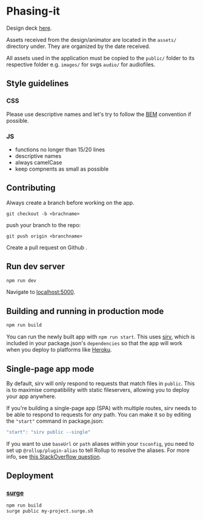 # Phasing-it

Design deck [here](https://docs.google.com/presentation/d/1x8_tUvk-rBXJtD8WSb3J5taBcEmnZmbwopS1JqC9JyQ/edit#slide=id.gec54c6b315_0_88).

Assets received from the design/animator are located in the `assets/` directory under. They are organized by the date received.

All assets used in the application must be copied to the `public/` folder to its respective folder e.g. `images/` for svgs `audio/` for audiofiles.


## Style guidelines

### CSS

Please use descriptive names and let's try to follow the [BEM](http://getbem.com/naming/) convention if possible.

### JS

- functions no longer than 15/20 lines
- descriptive names
- always camelCase
- keep compnents as small as possible

## Contributing

Always create a branch before working on the app.
    
    git checkout -b <brachname>

push your branch to the repo:

    git push origin <branchname>

Create a pull request on Github .

## Run dev server

```bash
npm run dev
```
Navigate to [localhost:5000](http://localhost:5000). 

## Building and running in production mode

```bash
npm run build
```
You can run the newly built app with `npm run start`. This uses [sirv](https://github.com/lukeed/sirv), which is included in your package.json's `dependencies` so that the app will work when you deploy to platforms like [Heroku](https://heroku.com).


## Single-page app mode

By default, sirv will only respond to requests that match files in `public`. This is to maximise compatibility with static fileservers, allowing you to deploy your app anywhere.

If you're building a single-page app (SPA) with multiple routes, sirv needs to be able to respond to requests for *any* path. You can make it so by editing the `"start"` command in package.json:

```js
"start": "sirv public --single"
```
If you want to use `baseUrl` or `path` aliases within your `tsconfig`, you need to set up `@rollup/plugin-alias` to tell Rollup to resolve the aliases. For more info, see [this StackOverflow question](https://stackoverflow.com/questions/63427935/setup-tsconfig-path-in-svelte).

## Deployment

### [surge](https://surge.sh/)

```bash
npm run build
surge public my-project.surge.sh
```
